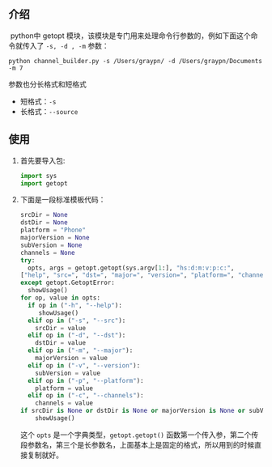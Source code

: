 ## 介绍
​	python中 getopt 模块，该模块是专门用来处理命令行参数的，例如下面这个命令就传入了 `-s, -d , -m`  参数：

```
python channel_builder.py -s /Users/graypn/ -d /Users/graypn/Documents -m 7
```

参数也分长格式和短格式

+ 短格式：`-s`
+ 长格式：`--source`

## 使用

1. 首先要导入包:

   ```python
   import sys
   import getopt
   ```

2. 下面是一段标准模板代码：

   ```python
   srcDir = None
   dstDir = None
   platform = "Phone"
   majorVersion = None
   subVersion = None
   channels = None
   try:    
     opts, args = getopt.getopt(sys.argv[1:], "hs:d:m:v:p:c:",                            
   ["help", "src=", "dst=", "major=", "version=", "platform=", "channels="])
   except getopt.GetoptError:    
     showUsage()
   for op, value in opts:    
     if op in ("-h", "--help"):       
        showUsage()    
     elif op in ("-s", "--src"):        
       srcDir = value    
     elif op in ("-d", "--dst"):       
       dstDir = value    
     elif op in ("-m", "--major"):        
       majorVersion = value    
     elif op in ("-v", "--version"):        
       subVersion = value    
     elif op in ("-p", "--platform"):        
       platform = value    
     elif op in ("-c", "--channels"):        
       channels = value
   if srcDir is None or dstDir is None or majorVersion is None or subVersion is None or channels is None:    
       showUsage()
   ```

   这个 `opts` 是一个字典类型，`getopt.getopt()` 函数第一个传入参，第二个传段参数名，第三个是长参数名，上面基本上是固定的格式，所以用到的时候直接复制就好。